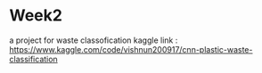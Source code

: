# Week2
a project for waste classofication
kaggle link : https://www.kaggle.com/code/vishnun200917/cnn-plastic-waste-classification
